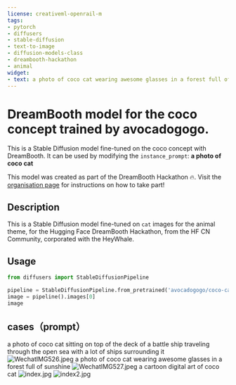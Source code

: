 ```yaml
---
license: creativeml-openrail-m
tags:
- pytorch
- diffusers
- stable-diffusion
- text-to-image
- diffusion-models-class
- dreambooth-hackathon
- animal
widget:
- text: a photo of coco cat wearing awesome glasses in a forest full of sunshine
---
```


# DreamBooth model for the coco concept trained by avocadogogo.

This is a Stable Diffusion model fine-tuned on the coco concept with DreamBooth. It can be used by modifying the `instance_prompt`: **a photo of coco cat**

This model was created as part of the DreamBooth Hackathon 🔥. Visit the [organisation page](https://huggingface.co/dreambooth-hackathon) for instructions on how to take part!

## Description


This is a Stable Diffusion model fine-tuned on `cat` images for the animal theme, 
for the Hugging Face DreamBooth Hackathon, from the HF CN Community, 
corporated with the HeyWhale.


## Usage

```python
from diffusers import StableDiffusionPipeline

pipeline = StableDiffusionPipeline.from_pretrained('avocadogogo/coco-cat-heywhale')
image = pipeline().images[0]
image
```
## cases（prompt）
a photo of coco cat sitting on top of the deck of a battle ship traveling through the open sea with a lot of ships surrounding it
![WechatIMG526.jpeg](https://s3.amazonaws.com/moonup/production/uploads/1673934393994-636a6cd1bb644b7ee63bbaf7.jpeg)
a photo of coco cat wearing awesome glasses in a forest full of sunshine
![WechatIMG527.jpeg](https://s3.amazonaws.com/moonup/production/uploads/1673934394003-636a6cd1bb644b7ee63bbaf7.jpeg)
a cartoon digital art of coco cat
![index.jpg](https://s3.amazonaws.com/moonup/production/uploads/1673938250984-636a6cd1bb644b7ee63bbaf7.jpeg)
![index2.jpg](https://s3.amazonaws.com/moonup/production/uploads/1673938250986-636a6cd1bb644b7ee63bbaf7.jpeg)

